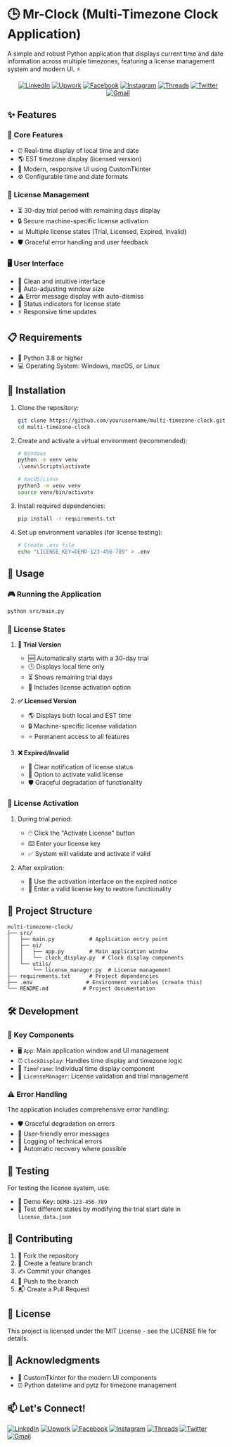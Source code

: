 # 🕒 Mr-Clock (Multi-Timezone Clock Application)

A simple and robust Python application that displays current time and date information across multiple timezones, featuring a license management system and modern UI. ⚡

<div align="center">
  
  [![LinkedIn](https://img.shields.io/badge/-LinkedIn-0077B5?style=flat-square&logo=linkedin&logoColor=white)](https://www.linkedin.com/in/mrjxtr)
  [![Upwork](https://img.shields.io/badge/-Upwork-6fda44?style=flat-square&logo=upwork&logoColor=white)](https://www.upwork.com/freelancers/~01f2fd0e74a0c5055a?mp_source=share)
  [![Facebook](https://img.shields.io/badge/-Facebook-1877F2?style=flat-square&logo=facebook&logoColor=white)](https://www.facebook.com/mrjxtr)
  [![Instagram](https://img.shields.io/badge/-Instagram-E4405F?style=flat-square&logo=instagram&logoColor=white)](https://www.instagram.com/mrjxtr)
  [![Threads](https://img.shields.io/badge/-Threads-000000?style=flat-square&logo=threads&logoColor=white)](https://www.threads.net/@mrjxtr)
  [![Twitter](https://img.shields.io/badge/-Twitter-1DA1F2?style=flat-square&logo=twitter&logoColor=white)](https://twitter.com/mrjxtr)
  [![Gmail](https://img.shields.io/badge/-Gmail-D14836?style=flat-square&logo=gmail&logoColor=white)](mailto:mr.jesterlumacad@gmail.com)

</div>

## ✨ Features

### 🎯 Core Features

- ⏰ Real-time display of local time and date
- 🌎 EST timezone display (licensed version)
- 🎨 Modern, responsive UI using CustomTkinter
- ⚙️ Configurable time and date formats

### 🔑 License Management

- ⏳ 30-day trial period with remaining days display
- 🔒 Secure machine-specific license activation
- 📊 Multiple license states (Trial, Licensed, Expired, Invalid)
- 🛡️ Graceful error handling and user feedback

### 🖥️ User Interface

- 🎯 Clean and intuitive interface
- 📱 Auto-adjusting window size
- ⚠️ Error message display with auto-dismiss
- 📌 Status indicators for license state
- ⚡ Responsive time updates

## 📋 Requirements

- 🐍 Python 3.8 or higher
- 💻 Operating System: Windows, macOS, or Linux

## 🚀 Installation

1. Clone the repository:

   ```bash
   git clone https://github.com/yourusername/multi-timezone-clock.git
   cd multi-timezone-clock
   ```

2. Create and activate a virtual environment (recommended):

   ```bash
   # Windows
   python -m venv venv
   .\venv\Scripts\activate

   # macOS/Linux
   python3 -m venv venv
   source venv/bin/activate
   ```

3. Install required dependencies:

   ```bash
   pip install -r requirements.txt
   ```

4. Set up environment variables (for license testing):

   ```bash
   # Create .env file
   echo "LICENSE_KEY=DEMO-123-456-789" > .env
   ```

## 📖 Usage

### 🎮 Running the Application

```bash
python src/main.py
```

### 📝 License States

1. **🔄 Trial Version**

   - 🆕 Automatically starts with a 30-day trial
   - 🕒 Displays local time only
   - ⏳ Shows remaining trial days
   - 🔑 Includes license activation option

2. **✅ Licensed Version**

   - 🌎 Displays both local and EST time
   - 🔒 Machine-specific license validation
   - ⭐ Permanent access to all features

3. **❌ Expired/Invalid**
   - 🚫 Clear notification of license status
   - 🔑 Option to activate valid license
   - 🛡️ Graceful degradation of functionality

### 🔐 License Activation

1. During trial period:

   - 🖱️ Click the "Activate License" button
   - ⌨️ Enter your license key
   - ✅ System will validate and activate if valid

2. After expiration:
   - 🔄 Use the activation interface on the expired notice
   - 🔑 Enter a valid license key to restore functionality

## 📁 Project Structure

```plaintext
multi-timezone-clock/
├── src/
│   ├── main.py           # Application entry point
│   ├── ui/
│   │   ├── app.py        # Main application window
│   │   └── clock_display.py  # Clock display components
│   └── utils/
│       └── license_manager.py  # License management
├── requirements.txt      # Project dependencies
├── .env                 # Environment variables (create this)
└── README.md           # Project documentation
```

## 🛠️ Development

### 🧩 Key Components

- 🖥️ `App`: Main application window and UI management
- ⏰ `ClockDisplay`: Handles time display and timezone logic
- 🎯 `TimeFrame`: Individual time display component
- 🔑 `LicenseManager`: License validation and trial management

### ⚠️ Error Handling

The application includes comprehensive error handling:

- 🛡️ Graceful degradation on errors
- 💬 User-friendly error messages
- 📝 Logging of technical errors
- 🔄 Automatic recovery where possible

## 🧪 Testing

For testing the license system, use:

- 🔑 Demo Key: `DEMO-123-456-789`
- 🔄 Test different states by modifying the trial start date in `license_data.json`

## 🤝 Contributing

1. 🔀 Fork the repository
2. 🌿 Create a feature branch
3. ✍️ Commit your changes
4. 🚀 Push to the branch
5. 📬 Create a Pull Request

## 📜 License

This project is licensed under the MIT License - see the LICENSE file for details.

## 🙏 Acknowledgments

- 🎨 CustomTkinter for the modern UI components
- ⏰ Python datetime and pytz for timezone management

## 📫 Let's Connect!

[![LinkedIn](https://img.shields.io/badge/-LinkedIn-0077B5?style=flat-square&logo=linkedin&logoColor=white)](https://www.linkedin.com/in/mrjxtr)
[![Upwork](https://img.shields.io/badge/-Upwork-6fda44?style=flat-square&logo=upwork&logoColor=white)](https://www.upwork.com/freelancers/~01f2fd0e74a0c5055a?mp_source=share)
[![Facebook](https://img.shields.io/badge/-Facebook-1877F2?style=flat-square&logo=facebook&logoColor=white)](https://www.facebook.com/mrjxtr)
[![Instagram](https://img.shields.io/badge/-Instagram-E4405F?style=flat-square&logo=instagram&logoColor=white)](https://www.instagram.com/mrjxtr)
[![Threads](https://img.shields.io/badge/-Threads-000000?style=flat-square&logo=threads&logoColor=white)](https://www.threads.net/@mrjxtr)
[![Twitter](https://img.shields.io/badge/-Twitter-1DA1F2?style=flat-square&logo=twitter&logoColor=white)](https://twitter.com/mrjxtr)
[![Gmail](https://img.shields.io/badge/-Gmail-D14836?style=flat-square&logo=gmail&logoColor=white)](mailto:mr.jesterlumacad@gmail.com)
